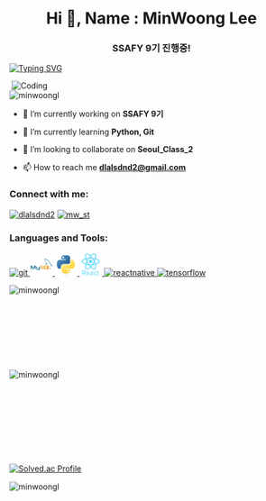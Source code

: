 <h1 align="center">Hi 👋, Name : MinWoong Lee</h1>
<h3 align="center">SSAFY 9기 진행중!</h3>


[![Typing SVG](https://readme-typing-svg.herokuapp.com/?color=1d5cf0&lines=Profile&font=Redressed&size=35&center=true)](https://git.io/typing-svg)

<img align="right" alt="Coding" width="500" src="https://i.pinimg.com/originals/e4/26/70/e426702edf874b181aced1e2fa5c6cde.gif">

<p align="left"> <img src="https://komarev.com/ghpvc/?username=minwoongl&label=Profile%20views&color=0e75b6&style=flat" alt="minwoongl" /> </p>


- 🔭 I’m currently working on **SSAFY 9기**

- 🌱 I’m currently learning **Python, Git**

- 👯 I’m looking to collaborate on **Seoul_Class_2**

- 📫 How to reach me **dlalsdnd2@gmail.com**

<h3 align="left">Connect with me:</h3>
<p align="left">
<a href="https://kaggle.com/dlalsdnd2" target="blank"><img align="center" src="https://raw.githubusercontent.com/rahuldkjain/github-profile-readme-generator/master/src/images/icons/Social/kaggle.svg" alt="dlalsdnd2" height="30" width="40" /></a>
<a href="https://instagram.com/_0_0_mw" target="blank"><img align="center" src="https://raw.githubusercontent.com/rahuldkjain/github-profile-readme-generator/master/src/images/icons/Social/instagram.svg" alt="mw_st" height="30" width="40" /></a>
</p>

<h3 align="left">Languages and Tools:</h3>
<p align="left"> <a href="https://git-scm.com/" target="_blank" rel="noreferrer"> <img src="https://www.vectorlogo.zone/logos/git-scm/git-scm-icon.svg" alt="git" width="40" height="40"/> </a> <a href="https://www.mysql.com/" target="_blank" rel="noreferrer"> <img src="https://raw.githubusercontent.com/devicons/devicon/master/icons/mysql/mysql-original-wordmark.svg" alt="mysql" width="40" height="40"/> </a> <a href="https://www.python.org" target="_blank" rel="noreferrer"> <img src="https://raw.githubusercontent.com/devicons/devicon/master/icons/python/python-original.svg" alt="python" width="40" height="40"/> </a> <a href="https://reactjs.org/" target="_blank" rel="noreferrer"> <img src="https://raw.githubusercontent.com/devicons/devicon/master/icons/react/react-original-wordmark.svg" alt="react" width="40" height="40"/> </a> <a href="https://reactnative.dev/" target="_blank" rel="noreferrer"> <img src="https://reactnative.dev/img/header_logo.svg" alt="reactnative" width="40" height="40"/> </a> <a href="https://www.tensorflow.org" target="_blank" rel="noreferrer"> <img src="https://www.vectorlogo.zone/logos/tensorflow/tensorflow-icon.svg" alt="tensorflow" width="40" height="40"/> </a> </p>

<p><img align="left" src="https://github-readme-stats-git-masterrstaa-rickstaa.vercel.app/api?username=MinWoongL&show_icons=true&theme=tokyonight&locale=en&layout=compact" alt="minwoongl" /></p>

</br></br></br></br></br></br></br></br>

<p><img align="left" src="https://github-readme-stats-git-masterrstaa-rickstaa.vercel.app/api/top-langs?username=minwoongl&show_icons=true&theme=tokyonight&locale=en&layout=compact" alt="minwoongl" /></p>

</br></br></br></br></br></br></br></br></br>

[![Solved.ac Profile](http://mazassumnida.wtf/api/v2/generate_badge?boj=dlalsdnd2)](https://solved.ac/dlalsdnd2)


<p><img align="center" src="https://github-readme-streak-stats.herokuapp.com/?user=minwoongl&" alt="minwoongl" /></p>

